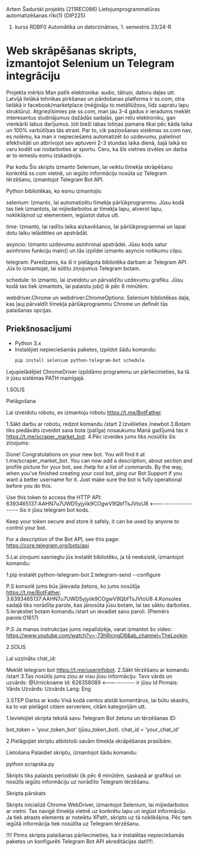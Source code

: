 Artem Šadurski projekts (211REC086) Lietojumprogrammatūras automatizēšanas rīki(1) (DIP225)
1. kurss RDBF0 Automātika un datorzinātnes, 1. semestris 23/24-R

# Web skrāpēšanas skripts, izmantojot Selenium un Telegram integrāciju

Projekta mērķis Man patīk elektronika: audio, tālruņi, datoru daļas utt.
Latvijā lielākā tehnikas pirkšanas un pārdošanas platforma ir ss.com, otra lielākā ir facebook/marketplace (mēģināju to metāllūžņos, līdz sapratu lapu struktūru).
Atgriezīsimies pie ss.com, man jau 3-4 gadus ir ieradums meklēt interesantus sludinājumus dažādās sadaļās, gan retu elektroniku, gan vienkārši labus darījumus. ļoti bieži labas lotiņas pamana tikai pēc kāda laika un 100% varbūtības tās atrast.
Par to, cik paziņošanas sistēmas ss.com nav, es nolēmu, ka man ir nepieciešams automatizēt šo uzdevumu, palielinot efektivitāti un atbrīvojot sev aptuveni 2-3 stundas laika dienā, šajā laikā es varu kodēt vai nodarboties ar sportu. Ceru, ka šīs vietnes izvēles un darba ar to iemeslu esmu izskaidrojis.


Par kodu
Šis skripts izmanto Selenium, lai veiktu tīmekļa skrāpēšanu konkrētā ss.com vietnē, un iegūto informāciju nosūta uz Telegram tērzēšanu, izmantojot Telegram Bot API.


Python bibliotēkas, ko esmu izmantojis:

selenium: Izmanto, lai automatizētu tīmekļa pārlūkprogrammu. Jūsu kodā tas tiek izmantots, lai mijiedarbotos ar tīmekļa lapu, atverot lapu, noklikšķinot uz elementiem, iegūstot datus utt.

time: Izmanto, lai radītu laika aizkavēšanos, lai pārlūkprogrammai un lapai dotu laiku ielādēties un apstrādāt.

asyncio: Izmanto uzdevumu asinhronai apstrādei. Jūsu kods satur asinhrono funkciju main() un tās izpildei izmanto asyncio notikumu cilpu.

telegram: Paredzams, ka šī ir pielāgota bibliotēka darbam ar Telegram API. Jūs to izmantojat, lai sūtītu ziņojumus Telegram botam.

schedule: to izmanto, lai izveidotu un pārvaldītu uzdevumu grafiku. Jūsu kodā tas tiek izmantots, lai palaistu job() ik pēc 6 minūtēm.

webdriver.Chrome un webdriver.ChromeOptions: Selenium bibliotēkas daļa, kas ļauj pārvaldīt tīmekļa pārlūkprogrammu Chrome un definēt tās palaišanas opcijas.



## Priekšnosacījumi

- Python 3.x
- Instalējiet nepieciešamās paketes, izpildot šādu komandu:
  ````bash
  pip install selenium python-telegram-bot schedule


Lejupielādējiet ChromeDriver izpildāmo programmu un pārliecinieties, ka tā ir jūsu sistēmas PATH mainīgajā.

1.SOLIS

Pielāgošana

Lai izveidotu robotu, es izmantoju robotu https://t.me/BotFather.

1.Sākt darbu ar robotu, redzot komandu /start
2.Izvēlieties /newbot
3.Botam tiks piedāvāts izveidot sava bota (palīga) nosaukumu Manā gadījumā tas ir https://t.me/scraper_market_bot.
4.Pēc izveides jums tiks nosūtīts šis ziņojums:


Done! Congratulations on your new bot. You will find it at t.me/scraper_market_bot. You can now add a description, about section and profile picture for your bot, see /help for a list of commands. By the way, when you've finished creating your cool bot, ping our Bot Support if you want a better username for it. Just make sure the bot is fully operational before you do this.

Use this token to access the HTTP API:
6393465137:AAHN7u7UWD5yjyiik9COgwV9QbfTsJVtoU8      <-------------------- šis ir jūsu telegram bot kods.

Keep your token secure and store it safely, it can be used by anyone to control your bot.

For a description of the Bot API, see this page: https://core.telegram.org/bots/api




5.Lai ziņojumi sasniegtu jūs instalēt bibliotēku, ja tā neeksistē, izmantojot komandu:

1.pip instalēt python-telegram-bot
2.telegram-send --configure

P.S konsolē jums būs jāievada žetons, ko jums nosūtīja https://t.me/BotFather.
3.6393465137:AAHN7u7UWD5yjyiik9COgwV9QbfTsJVtoU8 
4.Konsoles sadaļā tiks norādīta parole, kas jānosūta jūsu botam, lai tas sāktu darboties.
5.Ierakstiet botam komandu /start un ievadiet savu paroli. (Piemērs parole:01617)


P.S Ja manas instrukcijas jums nepalīdzēja, varat izmantot šo video: https://www.youtube.com/watch?v=-73hRicngD8&ab_channel=TheLookin.


2.SOLIS

Lai uzzinātu chat_id:

Meklēt telegram bot https://t.me/userinfobot.
2.Sākt tērzēšanu ar komandu /start
3.Tas nosūtīs jums ziņu ar visu jūsu informāciju:
Tavs vārds un uzvārds: @Urnickname
Id: 626358089 <----------- ir jūsu Id
Pirmais: Vārds
Uzvārds: Uzvārds
Lang: Eng



3.STEP Darbs ar kodu
Visā kodā centos atstāt komentārus, lai būtu skaidrs, ka to var pielāgot citiem serveriem, citām kategorijām utt.

1.Ievietojiet skripta tekstā savu Telegram Bot žetonu un tērzēšanas ID:

bot_token = 'your_token_bot' (jūsu_token_bot).
chat_id = 'your_chat_id'


2.Pielāgojiet skriptu atbilstoši savām tīmekļa skrāpēšanas prasībām.


Lietošana
Palaidiet skriptu, izmantojot šādu komandu:

python scrapska.py


Skripts tiks palaists periodiski (ik pēc 6 minūtēm, saskaņā ar grafiku) un nosūtīs iegūto informāciju uz norādīto Telegram tērzēšanu.



Skripta pārskats

Skripts inicializē Chrome WebDriver, izmantojot Selenium, lai mijiedarbotos ar vietni.
Tas navigē tīmekļa vietnē uz konkrētu lapu un iegūst informāciju.
Ja tiek atrasts elements ar noteiktu XPath, skripts uz tā noklikšķina.
Pēc tam iegūtā informācija tiek nosūtīta uz Telegram tērzēšanu.




!!!! Pirms skripta palaišanas pārliecinieties, ka ir instalētas nepieciešamās paketes un konfigurēti Telegram Bot API akreditācijas dati!!!!.